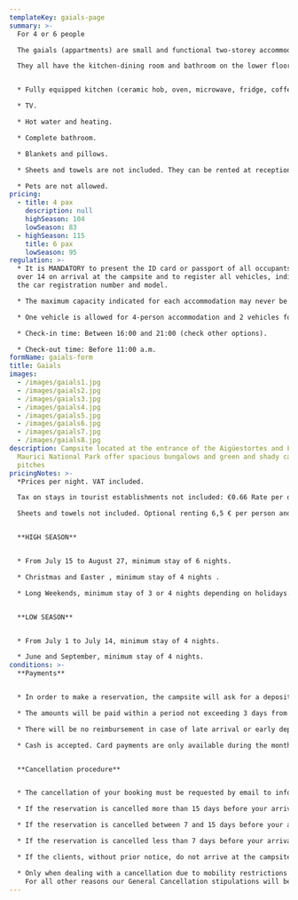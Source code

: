 ```yaml
---
templateKey: gaials-page
summary: >-
  For 4 or 6 people

  The gaials (appartments) are small and functional two-storey accommodations located in the upper part of the main building (attached to it) of the campsite . They are not at street level, but have a furnished terrace which is to be shared with other appartments and each appartment has its own table and chairs.

  They all have the kitchen-dining room and bathroom on the lower floor and the layout of the rooms varies according to the appartment. The rooms are attic rooms; the four person appartments have two rooms and the six person ones have three.


  * Fully equipped kitchen (ceramic hob, oven, microwave, fridge, coffee-maker, kitchenware, crockery...). Cuina equipada (placa vitroceràmica, forn, microones, nevera, cafetera, parament, vaixella...)

  * TV.

  * Hot water and heating.

  * Complete bathroom.

  * Blankets and pillows.              

  * Sheets and towels are not included. They can be rented at reception.

  * Pets are not allowed.
pricing:
  - title: 4 pax
    description: null
    highSeason: 104
    lowSeason: 83
  - highSeason: 115
    title: 6 pax
    lowSeason: 95
regulation: >-
  * It is MANDATORY to present the ID card or passport of all occupants aged
  over 14 on arrival at the campsite and to register all vehicles, indicating
  the car registration number and model.

  * The maximum capacity indicated for each accommodation may never be exceeded without authorisation.

  * One vehicle is allowed for 4-person accommodation and 2 vehicles for 6-person accommodation which are included in the price. Any additional vehicle must be registered and paid for in accordance with the current rates.

  * Check-in time: Between 16:00 and 21:00 (check other options).

  * Check-out time: Before 11:00 a.m.
formName: gaials-form
title: Gaials
images:
  - /images/gaials1.jpg
  - /images/gaials2.jpg
  - /images/gaials3.jpg
  - /images/gaials4.jpg
  - /images/gaials5.jpg
  - /images/gaials6.jpg
  - /images/gaials7.jpg
  - /images/gaials8.jpg
description: Campsite located at the entrance of the Aigüestortes and Lake Sant
  Maurici National Park offer spacious bungalows and green and shady camping
  pitches
pricingNotes: >-
  *Prices per night. VAT included.

  Tax on stays in tourist establishments not included: €0.66 Rate per day per person aged over 16, with a maximum of 7 days.*

  Sheets and towels not included. Optional renting 6,5 € per person and stay.


  **HIGH SEASON**


  * From July 15 to August 27, minimum stay of 6 nights.

  * Christmas and Easter , minimum stay of 4 nights .

  * Long Weekends, minimum stay of 3 or 4 nights depending on holidays.


  **LOW SEASON** 


  * From July 1 to July 14, minimum stay of 4 nights.

  * June and September, minimum stay of 4 nights.
conditions: >-
  **Payments** 


  * In order to make a reservation, the campsite will ask for a deposit which, depending on the season, can be up to 40% of the total sum of the stay.

  * The amounts will be paid within a period not exceeding 3 days from the date of the request and will be made by transfer to the account that will be communicated at the time of formalising the reservation. The remaining amount will be settled on arrival at the campsite.

  * There will be no reimbursement in case of late arrival or early departure.

  * Cash is accepted. Card payments are only available during the months of July and August. It is also possible to make a bank transfer.


  **Cancellation procedure**


  * The cancellation of your booking must be requested by email to info@campinglamola.com

  * If the reservation is cancelled more than 15 days before your arrival, 90% of the deposit is refunded.

  * If the reservation is cancelled between 7 and 15 days before your arrival, 50% of the deposit is refunded.

  * If the reservation is cancelled less than 7 days before your arrival, no refund will be made.

  * If the clients, without prior notice, do not arrive at the campsite before 21.00 h on the day of arrival, the booking will be considered cancelled.

  * Only when dealing with a cancellation due to mobility restrictions imposed by the Government with regard to Covid-19, 100% of the deposit will be refunded. 
    For all other reasons our General Cancellation stipulations will be applied
---
```

